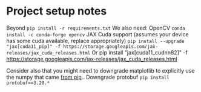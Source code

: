 # Project setup notes
Beyond
`pip install -r requirements.txt`
We also need:
OpenCV
`conda install -c conda-forge opencv`
JAX Cuda support (assumes your device has some cuda available, replace appropriately)
`pip install --upgrade "jax[cuda11_pip]" -f https://storage.googleapis.com/jax-releases/jax_cuda_releases.html`
Or
pip install "jax[cuda11_cudnn82]" -f https://storage.googleapis.com/jax-releases/jax_cuda_releases.html

Consider also that you might need to downgrade matplotlib to explicitly use the numpy that came [from pip](https://github.com/espnet/espnet/issues/4573#issuecomment-1218707672)..
Downgrade protobuf
`pip install protobuf==3.20.*`
